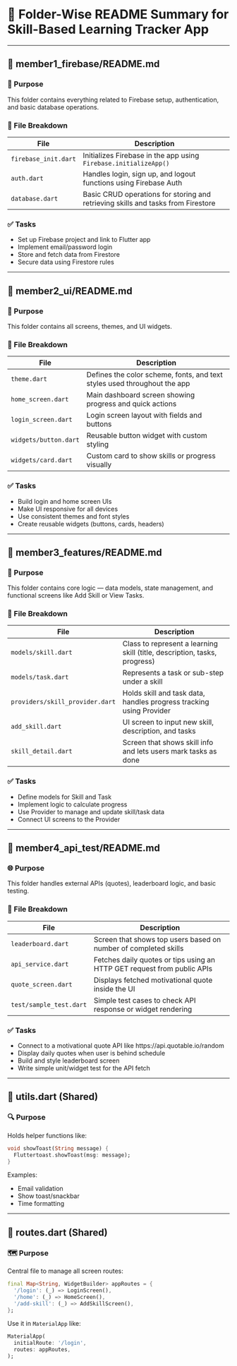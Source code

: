 # 📁 Folder-Wise README Summary for Skill-Based Learning Tracker App

---

## 📁 member1\_firebase/README.md

### 🔧 Purpose

This folder contains everything related to Firebase setup, authentication, and basic database operations.

### 📄 File Breakdown

| File                 | Description                                                                      |
| -------------------- | -------------------------------------------------------------------------------- |
| `firebase_init.dart` | Initializes Firebase in the app using `Firebase.initializeApp()`                 |
| `auth.dart`          | Handles login, sign up, and logout functions using Firebase Auth                 |
| `database.dart`      | Basic CRUD operations for storing and retrieving skills and tasks from Firestore |

### ✅ Tasks

- Set up Firebase project and link to Flutter app
- Implement email/password login
- Store and fetch data from Firestore
- Secure data using Firestore rules

---

## 📁 member2\_ui/README.md

### 🎨 Purpose

This folder contains all screens, themes, and UI widgets.

### 📄 File Breakdown

| File                  | Description                                                              |
| --------------------- | ------------------------------------------------------------------------ |
| `theme.dart`          | Defines the color scheme, fonts, and text styles used throughout the app |
| `home_screen.dart`    | Main dashboard screen showing progress and quick actions                 |
| `login_screen.dart`   | Login screen layout with fields and buttons                              |
| `widgets/button.dart` | Reusable button widget with custom styling                               |
| `widgets/card.dart`   | Custom card to show skills or progress visually                          |

### ✅ Tasks

- Build login and home screen UIs
- Make UI responsive for all devices
- Use consistent themes and font styles
- Create reusable widgets (buttons, cards, headers)

---

## 📁 member3\_features/README.md

### 🧠 Purpose

This folder contains core logic — data models, state management, and functional screens like Add Skill or View Tasks.

### 📄 File Breakdown

| File                            | Description                                                               |
| ------------------------------- | ------------------------------------------------------------------------- |
| `models/skill.dart`             | Class to represent a learning skill (title, description, tasks, progress) |
| `models/task.dart`              | Represents a task or sub-step under a skill                               |
| `providers/skill_provider.dart` | Holds skill and task data, handles progress tracking using Provider       |
| `add_skill.dart`                | UI screen to input new skill, description, and tasks                      |
| `skill_detail.dart`             | Screen that shows skill info and lets users mark tasks as done            |

### ✅ Tasks

- Define models for Skill and Task
- Implement logic to calculate progress
- Use Provider to manage and update skill/task data
- Connect UI screens to the Provider

---

## 📁 member4\_api\_test/README.md

### 🌐 Purpose

This folder handles external APIs (quotes), leaderboard logic, and basic testing.

### 📄 File Breakdown

| File                    | Description                                                             |
| ----------------------- | ----------------------------------------------------------------------- |
| `leaderboard.dart`      | Screen that shows top users based on number of completed skills         |
| `api_service.dart`      | Fetches daily quotes or tips using an HTTP GET request from public APIs |
| `quote_screen.dart`     | Displays fetched motivational quote inside the UI                       |
| `test/sample_test.dart` | Simple test cases to check API response or widget rendering             |

### ✅ Tasks

- Connect to a motivational quote API like https\://api.quotable.io/random
- Display daily quotes when user is behind schedule
- Build and style leaderboard screen
- Write simple unit/widget test for the API fetch

---

## 📁 utils.dart (Shared)

### 🔍 Purpose

Holds helper functions like:

```dart
void showToast(String message) {
  Fluttertoast.showToast(msg: message);
}
```

Examples:

- Email validation
- Show toast/snackbar
- Time formatting

---

## 📁 routes.dart (Shared)

### 🗺️ Purpose

Central file to manage all screen routes:

```dart
final Map<String, WidgetBuilder> appRoutes = {
  '/login': (_) => LoginScreen(),
  '/home': (_) => HomeScreen(),
  '/add-skill': (_) => AddSkillScreen(),
};
```

Use it in `MaterialApp` like:

```dart
MaterialApp(
  initialRoute: '/login',
  routes: appRoutes,
);
```

